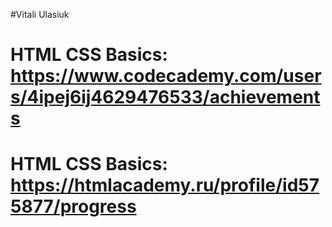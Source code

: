 #Vitali Ulasiuk
# HTML CSS Basics: https://www.codecademy.com/users/4ipej6ij4629476533/achievements
# HTML CSS Basics: https://htmlacademy.ru/profile/id575877/progress
